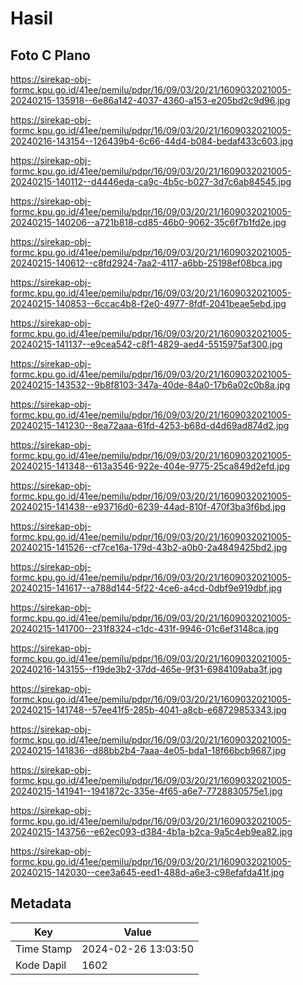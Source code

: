 # Hasil

## Foto C Plano

https://sirekap-obj-formc.kpu.go.id/41ee/pemilu/pdpr/16/09/03/20/21/1609032021005-20240215-135918--6e86a142-4037-4360-a153-e205bd2c9d96.jpg

https://sirekap-obj-formc.kpu.go.id/41ee/pemilu/pdpr/16/09/03/20/21/1609032021005-20240216-143154--126439b4-6c66-44d4-b084-bedaf433c603.jpg

https://sirekap-obj-formc.kpu.go.id/41ee/pemilu/pdpr/16/09/03/20/21/1609032021005-20240215-140112--d4446eda-ca9c-4b5c-b027-3d7c6ab84545.jpg

https://sirekap-obj-formc.kpu.go.id/41ee/pemilu/pdpr/16/09/03/20/21/1609032021005-20240215-140206--a721b818-cd85-46b0-9062-35c6f7b1fd2e.jpg

https://sirekap-obj-formc.kpu.go.id/41ee/pemilu/pdpr/16/09/03/20/21/1609032021005-20240215-140612--c8fd2924-7aa2-4117-a6bb-25198ef08bca.jpg

https://sirekap-obj-formc.kpu.go.id/41ee/pemilu/pdpr/16/09/03/20/21/1609032021005-20240215-140853--6ccac4b8-f2e0-4977-8fdf-2041beae5ebd.jpg

https://sirekap-obj-formc.kpu.go.id/41ee/pemilu/pdpr/16/09/03/20/21/1609032021005-20240215-141137--e9cea542-c8f1-4829-aed4-5515975af300.jpg

https://sirekap-obj-formc.kpu.go.id/41ee/pemilu/pdpr/16/09/03/20/21/1609032021005-20240215-143532--9b8f8103-347a-40de-84a0-17b6a02c0b8a.jpg

https://sirekap-obj-formc.kpu.go.id/41ee/pemilu/pdpr/16/09/03/20/21/1609032021005-20240215-141230--8ea72aaa-61fd-4253-b68d-d4d69ad874d2.jpg

https://sirekap-obj-formc.kpu.go.id/41ee/pemilu/pdpr/16/09/03/20/21/1609032021005-20240215-141348--613a3546-922e-404e-9775-25ca849d2efd.jpg

https://sirekap-obj-formc.kpu.go.id/41ee/pemilu/pdpr/16/09/03/20/21/1609032021005-20240215-141438--e93716d0-6239-44ad-810f-470f3ba3f6bd.jpg

https://sirekap-obj-formc.kpu.go.id/41ee/pemilu/pdpr/16/09/03/20/21/1609032021005-20240215-141526--cf7ce16a-179d-43b2-a0b0-2a4849425bd2.jpg

https://sirekap-obj-formc.kpu.go.id/41ee/pemilu/pdpr/16/09/03/20/21/1609032021005-20240215-141617--a788d144-5f22-4ce6-a4cd-0dbf9e919dbf.jpg

https://sirekap-obj-formc.kpu.go.id/41ee/pemilu/pdpr/16/09/03/20/21/1609032021005-20240215-141700--231f8324-c1dc-431f-9946-01c6ef3148ca.jpg

https://sirekap-obj-formc.kpu.go.id/41ee/pemilu/pdpr/16/09/03/20/21/1609032021005-20240216-143155--f19de3b2-37dd-465e-9f31-6984109aba3f.jpg

https://sirekap-obj-formc.kpu.go.id/41ee/pemilu/pdpr/16/09/03/20/21/1609032021005-20240215-141748--57ee41f5-285b-4041-a8cb-e68729853343.jpg

https://sirekap-obj-formc.kpu.go.id/41ee/pemilu/pdpr/16/09/03/20/21/1609032021005-20240215-141836--d88bb2b4-7aaa-4e05-bda1-18f66bcb9687.jpg

https://sirekap-obj-formc.kpu.go.id/41ee/pemilu/pdpr/16/09/03/20/21/1609032021005-20240215-141941--1941872c-335e-4f65-a6e7-7728830575e1.jpg

https://sirekap-obj-formc.kpu.go.id/41ee/pemilu/pdpr/16/09/03/20/21/1609032021005-20240215-143756--e62ec093-d384-4b1a-b2ca-9a5c4eb9ea82.jpg

https://sirekap-obj-formc.kpu.go.id/41ee/pemilu/pdpr/16/09/03/20/21/1609032021005-20240215-142030--cee3a645-eed1-488d-a6e3-c98efafda41f.jpg


## Metadata

| Key        | Value               |
| ---------- | ------------------- |
| Time Stamp | 2024-02-26 13:03:50 |
| Kode Dapil | 1602                |



